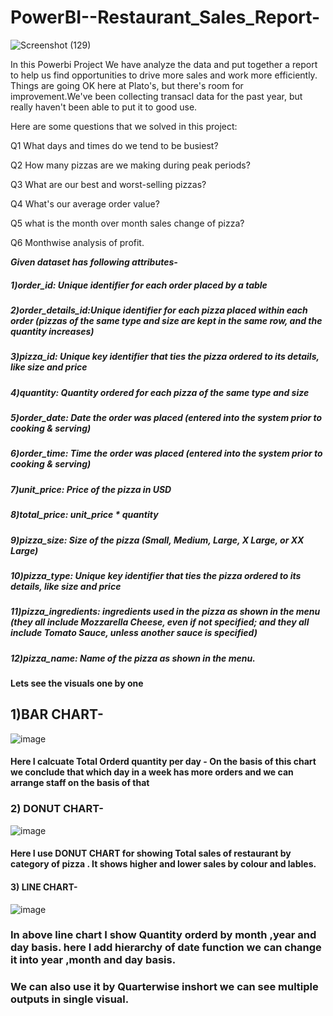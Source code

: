 # PowerBI--Restaurant_Sales_Report-
![Screenshot (129)](https://user-images.githubusercontent.com/113659344/210981971-a222505d-9968-442d-82c8-8f69c90a48ad.png)

In this Powerbi Project We have analyze the data and put together a report to help us find opportunities to drive more sales and work more efficiently.
Things are going OK here at Plato's, but there's room for improvement.We've been collecting transacl data for the past year, but really haven't been able to put it to good use. 


Here are some questions that we solved in this project:

Q1 What days and times do we tend to be busiest?

Q2 How many pizzas are we making during peak periods?

Q3 What are our best and worst-selling pizzas?

Q4 What's our average order value?

Q5 what is the month over month sales change of pizza?

Q6 Monthwise analysis of profit.


***Given dataset has following attributes-***

##### 1)order_id: Unique identifier for each order placed by a table

##### 2)order_details_id:Unique identifier for each pizza placed within each order (pizzas of the same type and size are kept in the same row, and            the quantity increases)

##### 3)pizza_id: Unique key identifier that ties the pizza ordered to its details, like size and price

##### 4)quantity: Quantity ordered for each pizza of the same type and size

##### 5)order_date: Date the order was placed (entered into the system prior to cooking & serving)

##### 6)order_time: Time the order was placed (entered into the system prior to cooking & serving)

##### 7)unit_price: Price of the pizza in USD

##### 8)total_price: unit_price * quantity

##### 9)pizza_size: Size of the pizza (Small, Medium, Large, X Large, or XX Large)

##### 10)pizza_type: Unique key identifier that ties the pizza ordered to its details, like size and price

##### 11)pizza_ingredients: ingredients used in the pizza as shown in the menu (they all include Mozzarella Cheese, even if not specified; and they          all include Tomato Sauce, unless another sauce is specified)

##### 12)pizza_name: Name of the pizza as shown in the menu.

#### Lets see the visuals one by one
## 1)BAR CHART-

![image](https://user-images.githubusercontent.com/113659344/211625632-0accb9f6-e003-4109-8571-7e964d75e50d.png)

#### Here I calcuate Total Orderd quantity per day - On the basis of this chart we conclude that which day in a week has more orders and we can arrange staff on the basis of that 

### 2) DONUT CHART-
![image](https://user-images.githubusercontent.com/113659344/211625467-8d0fd215-6193-4ad4-9fea-c1710ed9aaba.png)
#### Here I use DONUT CHART for showing Total sales of restaurant by category of pizza . It shows higher and lower sales by colour and lables.

#### 3) LINE CHART-

![image](https://user-images.githubusercontent.com/113659344/211626756-934d1ea9-555b-4ec0-8117-0d5ff220a627.png)

### In above line chart I show Quantity orderd by month ,year and day basis. here I add hierarchy of date function we can change it into year ,month and day basis.
### We can also use it by Quarterwise inshort we can see multiple outputs in single visual.



